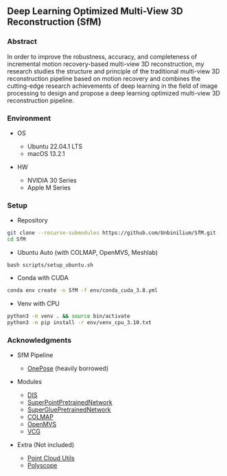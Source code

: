 ## Deep Learning Optimized Multi-View 3D Reconstruction (SfM)

### Abstract

In order to improve the robustness, accuracy, and completeness of incremental motion recovery-based multi-view 3D reconstruction, my research studies the structure and principle of the traditional multi-view 3D reconstruction pipeline based on motion recovery and combines the cutting-edge research achievements of deep learning in the field of image processing to design and propose a deep learning optimized multi-view 3D reconstruction pipeline.


### Environment

- OS
    - Ubuntu 22.04.1 LTS
    - macOS 13.2.1

- HW
    - NVIDIA 30 Series
    - Apple M Series

### Setup

- Repository

```bash
git clone --recurse-submodules https://github.com/Unbinilium/SfM.git
cd SfM
```

- Ubuntu Auto (with COLMAP, OpenMVS, Meshlab)

```
bash scripts/setup_ubuntu.sh
```

- Conda with CUDA

```bash
conda env create -n SfM -f env/conda_cuda_3.8.yml
```

- Venv with CPU

```bash
python3 -m venv . && source bin/activate
python3 -m pip install -r env/venv_cpu_3.10.txt
```

### Acknowledgments

- SfM Pipeline
    - [OnePose](https://github.com/zju3dv/OnePose) (heavily borrowed)

- Modules
    - [DIS](https://github.com/Unbinilium/DIS)
    - [SuperPointPretrainedNetwork](https://github.com/Unbinilium/SuperPointPretrainedNetwork)
    - [SuperGluePretrainedNetwork](https://github.com/Unbinilium/SuperGluePretrainedNetwork)
    - [COLMAP](https://github.com/Unbinilium/colmap)
    - [OpenMVS](https://github.com/Unbinilium/openMVS)
    - [VCG](https://github.com/Unbinilium/VCG)

- Extra (Not included)
    - [Point Cloud Utils](https://github.com/fwilliams/point-cloud-utils)
    - [Polyscope](https://github.com/nmwsharp/polyscope)
